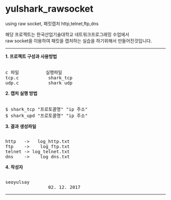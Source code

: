 # yulshark_rawsocket
using raw socket, 패킷캡처 http,telnet,ftp,dns

해당 프로젝트는 한국산업기술대학교 네트워크프로그래밍 수업에서 </br> raw socket을 이용하여 패킷을 캡처하는 실습을 하기위해서 만들어진것입니다.
***
<b>1. 프로젝트 구성과 사용방법</b>
<pre> 
c 파일          실행파일
tcp.c           shark_tcp
udp.c           shark_udp
</pre>
<b>2. 캡처 실행 방법</b>
<pre> 
$ shark_tcp "프로토콜명" "ip 주소"
$ shark_upd "프로토콜명" "ip 주소"
</pre>
<b>3. 결과 생성파일</b>
<pre> 
http   ->   log_http.txt
ftp    ->    log_ftp.txt
telnet -> log_telnet.txt
dns    ->    log_dns.txt
</pre>

<b>4. 작성자</b>
<pre> 
seoyulsay
                02. 12. 2017
</pre>
***
